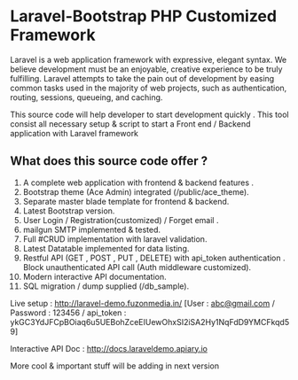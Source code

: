 # Laravel-Bootstrap PHP Customized Framework


Laravel is a web application framework with expressive, elegant syntax. We believe development must be an enjoyable, creative experience to be truly fulfilling. Laravel attempts to take the pain out of development by easing common tasks used in the majority of web projects, such as authentication, routing, sessions, queueing, and caching.

This source code will help developer to start development quickly . This tool consist all necessary setup & script to start a Front end / Backend application with Laravel framework

## What does this source code offer ?

1. A complete web application with frontend & backend features .
2. Bootstrap theme (Ace Admin) integrated (/public/ace_theme).
3. Separate master blade template for frontend & backend.
4. Latest Bootstrap version.
5. User Login / Registration(customized) / Forget email .
6. mailgun SMTP implemented & tested.
7. Full #CRUD implementation with laravel validation.
8. Latest Datatable implemented for data listing.
9. Restful API (GET , POST , PUT , DELETE) with api_token authentication . Block unauthenticated API call (Auth middleware customized).
10. Modern interactive API documentation.  
11. SQL migration / dump supplied (/db_sample).

Live setup : http://laravel-demo.fuzonmedia.in/ [User : abc@gmail.com /  Password :  123456 / api_token : ykGC3YdJFCpBOiaq6u5UEBohZceEIUewOhxSI2iSA2Hy1NqFdD9YMCFkqd59]

Interactive API Doc : http://docs.laraveldemo.apiary.io

More cool & important stuff will be adding in next version
